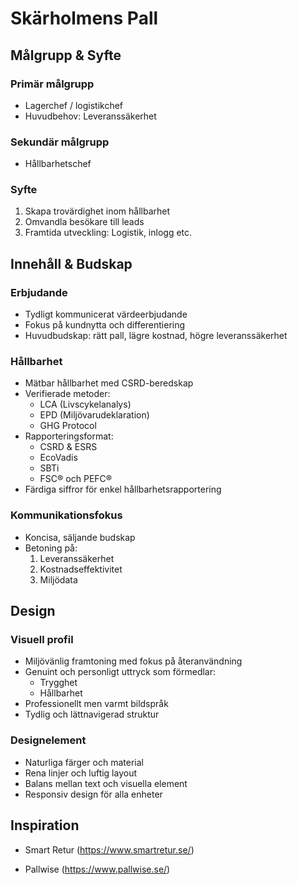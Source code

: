 # Skärholmens Pall

## Målgrupp & Syfte

### Primär målgrupp
- Lagerchef / logistikchef
- Huvudbehov: Leveranssäkerhet

### Sekundär målgrupp  
- Hållbarhetschef

### Syfte
1. Skapa trovärdighet inom hållbarhet
2. Omvandla besökare till leads
3. Framtida utveckling: Logistik, inlogg etc.

## Innehåll & Budskap

### Erbjudande
- Tydligt kommunicerat värdeerbjudande
- Fokus på kundnytta och differentiering
- Huvudbudskap: rätt pall, lägre kostnad, högre leveranssäkerhet

### Hållbarhet
- Mätbar hållbarhet med CSRD-beredskap
- Verifierade metoder:
  - LCA (Livscykelanalys)
  - EPD (Miljövarudeklaration) 
  - GHG Protocol
- Rapporteringsformat:
  - CSRD & ESRS
  - EcoVadis
  - SBTi
  - FSC® och PEFC®
- Färdiga siffror för enkel hållbarhetsrapportering

### Kommunikationsfokus
- Koncisa, säljande budskap
- Betoning på:
  1. Leveranssäkerhet
  2. Kostnadseffektivitet  
  3. Miljödata

## Design

### Visuell profil
- Miljövänlig framtoning med fokus på återanvändning
- Genuint och personligt uttryck som förmedlar:
  - Trygghet
  - Hållbarhet
- Professionellt men varmt bildspråk
- Tydlig och lättnavigerad struktur

### Designelement
- Naturliga färger och material
- Rena linjer och luftig layout
- Balans mellan text och visuella element
- Responsiv design för alla enheter


## Inspiration
- Smart Retur (https://www.smartretur.se/)

- Pallwise (https://www.pallwise.se/) 

